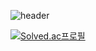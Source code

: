 ![header](https://capsule-render.vercel.app/api?type=transparent&color=timeGradient&height=300&section=header&text=Readme();%20render&fontSize=90)

[![Solved.ac프로필](http://mazassumnida.wtf/api/mini/generate_badge?boj=shownu_husband)](https://solved.ac/shownu_husband)
